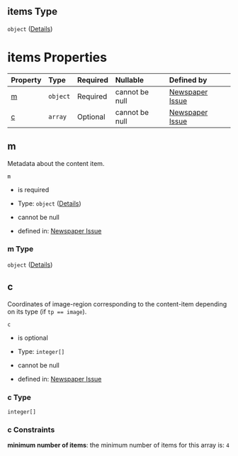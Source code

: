## items Type

`object` ([Details](issue-properties-i-items.md))

# items Properties

| Property | Type     | Required | Nullable       | Defined by                                                                                                                                                                  |
| :------- | :------- | :------- | :------------- | :-------------------------------------------------------------------------------------------------------------------------------------------------------------------------- |
| [m](#m)  | `object` | Required | cannot be null | [Newspaper Issue](issue-definitions-metadata.md "https://impresso.github.io/impresso-schemas/json/newspaper/issue.schema.json#/properties/i/items/properties/m")            |
| [c](#c)  | `array`  | Optional | cannot be null | [Newspaper Issue](issue-properties-i-items-properties-c.md "https://impresso.github.io/impresso-schemas/json/newspaper/issue.schema.json#/properties/i/items/properties/c") |

## m

Metadata about the content item.

`m`

*   is required

*   Type: `object` ([Details](issue-definitions-metadata.md))

*   cannot be null

*   defined in: [Newspaper Issue](issue-definitions-metadata.md "https://impresso.github.io/impresso-schemas/json/newspaper/issue.schema.json#/properties/i/items/properties/m")

### m Type

`object` ([Details](issue-definitions-metadata.md))

## c

Coordinates of image-region corresponding to the content-item depending on its type (if `tp == image`).

`c`

*   is optional

*   Type: `integer[]`

*   cannot be null

*   defined in: [Newspaper Issue](issue-properties-i-items-properties-c.md "https://impresso.github.io/impresso-schemas/json/newspaper/issue.schema.json#/properties/i/items/properties/c")

### c Type

`integer[]`

### c Constraints

**minimum number of items**: the minimum number of items for this array is: `4`
